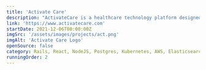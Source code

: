 ```yaml
---
title: 'Activate Care'
description: "ActivateCare is a healthcare technology platform designed to improve patient care coordination and management. It offers tools for healthcare providers to track patient progress, manage care plans, and facilitate communication between care team members. The system aims to streamline workflows, enhance patient engagement, and improve overall health outcomes. ActivateCare's features typically include care plan management, secure messaging, task assignment, and data analytics to support informed decision-making in healthcare settings."
link: 'https://www.activatecare.com'
startDate: 2021-12-06T00:00:00Z
imgSrc: '/assets/images/projects/act.png'
imgAlt: 'Activate Care Logo'
openSource: false
category: Rails, React, NodeJS, Postgres, Kubernetes, AWS, Elasticsearch, Redis, Sidekiq
runningOrder: 2
---
```

